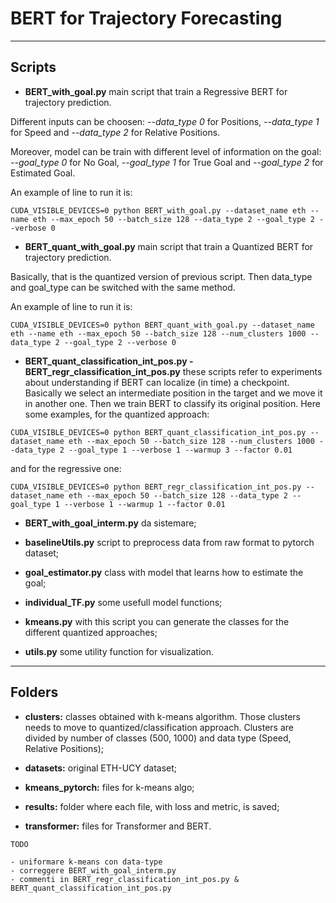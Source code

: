 # BERT for Trajectory Forecasting

---

## Scripts 


+ **BERT_with_goal.py** main script that train a Regressive BERT for trajectory prediction. 

Different inputs can be choosen: *--data_type 0* for Positions, *--data_type 1* for Speed and *--data_type 2* for Relative Positions.

Moreover, model can be train with different level of information on the goal: *--goal_type 0* for No Goal, *--goal_type 1* for True Goal and *--goal_type 2* for Estimated Goal.

An example of line to run it is:

```
CUDA_VISIBLE_DEVICES=0 python BERT_with_goal.py --dataset_name eth --name eth --max_epoch 50 --batch_size 128 --data_type 2 --goal_type 2 --verbose 0
```



+ **BERT_quant_with_goal.py** main script that train a Quantized BERT for trajectory prediction. 

Basically, that is the quantized version of previous script. 
Then data_type and goal_type can be switched with the same method.

An example of line to run it is:

```
CUDA_VISIBLE_DEVICES=0 python BERT_quant_with_goal.py --dataset_name eth --name eth --max_epoch 50 --batch_size 128 --num_clusters 1000 --data_type 2 --goal_type 2 --verbose 0
```


+ **BERT_quant_classification_int_pos.py - BERT_regr_classification_int_pos.py** these scripts refer to experiments about understanding if BERT can localize (in time) a checkpoint. Basically we select an intermediate position in the target and we move it in another one. 
Then we train BERT to classify its original position. Here some examples, for the quantized approach:

```
CUDA_VISIBLE_DEVICES=0 python BERT_quant_classification_int_pos.py --dataset_name eth --max_epoch 50 --batch_size 128 --num_clusters 1000 --data_type 2 --goal_type 1 --verbose 1 --warmup 3 --factor 0.01
```

and for the regressive one:

```
CUDA_VISIBLE_DEVICES=0 python BERT_regr_classification_int_pos.py --dataset_name eth --max_epoch 50 --batch_size 128 --data_type 2 --goal_type 1 --verbose 1 --warmup 1 --factor 0.01
```

+ **BERT_with_goal_interm.py** da sistemare;


+ **baselineUtils.py** script to preprocess data from raw format to pytorch dataset;


+ **goal_estimator.py** class with model that learns how to estimate the goal;


+ **individual_TF.py** some usefull model functions;


+ **kmeans.py** with this script you can generate the classes for the different quantized approaches;


+ **utils.py** some utility function for visualization.





***

## Folders

+ **clusters:** classes obtained with k-means algorithm. Those clusters needs to move to quantized/classification approach. Clusters are divided by number of classes (500, 1000) and data type (Speed, Relative Positions);


+ **datasets:** original ETH-UCY dataset;


+ **kmeans_pytorch:** files for k-means algo;


+ **results:** folder where each file, with loss and metric, is saved;


+ **transformer:** files for Transformer and BERT.


```
TODO

- uniformare k-means con data-type
- correggere BERT_with_goal_interm.py
- commenti in BERT_regr_classification_int_pos.py & BERT_quant_classification_int_pos.py
```


